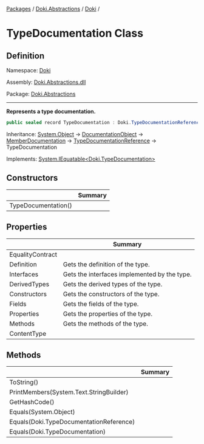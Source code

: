 [Packages](../../../README.md) / [Doki.Abstractions](../../README.md) / [Doki](../README.md) / 

# TypeDocumentation Class

## Definition

Namespace: [Doki](../README.md)

Assembly: [Doki.Abstractions.dll](../../README.md)

Package: [Doki.Abstractions](https://www.nuget.org/packages/Doki.Abstractions)

---

**Represents a type documentation.**

```csharp
public sealed record TypeDocumentation : Doki.TypeDocumentationReference
```

Inheritance: [System.Object](https://learn.microsoft.com/en-us/dotnet/api/System.Object) → [DocumentationObject](../Doki.DocumentationObject/README.md) → [MemberDocumentation](../Doki.MemberDocumentation/README.md) → [TypeDocumentationReference](../Doki.TypeDocumentationReference/README.md) → TypeDocumentation

Implements: [System.IEquatable&lt;Doki.TypeDocumentation&gt;](https://learn.microsoft.com/en-us/dotnet/api/System.IEquatable&lt;Doki.TypeDocumentation&gt;)

## Constructors

|   |Summary|
|---|---|
|TypeDocumentation()||


## Properties

|   |Summary|
|---|---|
|EqualityContract||
|Definition| Gets the definition of the type.|
|Interfaces| Gets the interfaces implemented by the type.|
|DerivedTypes| Gets the derived types of the type.|
|Constructors| Gets the constructors of the type.|
|Fields| Gets the fields of the type.|
|Properties| Gets the properties of the type.|
|Methods| Gets the methods of the type.|
|ContentType||


## Methods

|   |Summary|
|---|---|
|ToString()||
|PrintMembers(System.Text.StringBuilder)||
|GetHashCode()||
|Equals(System.Object)||
|Equals(Doki.TypeDocumentationReference)||
|Equals(Doki.TypeDocumentation)||


